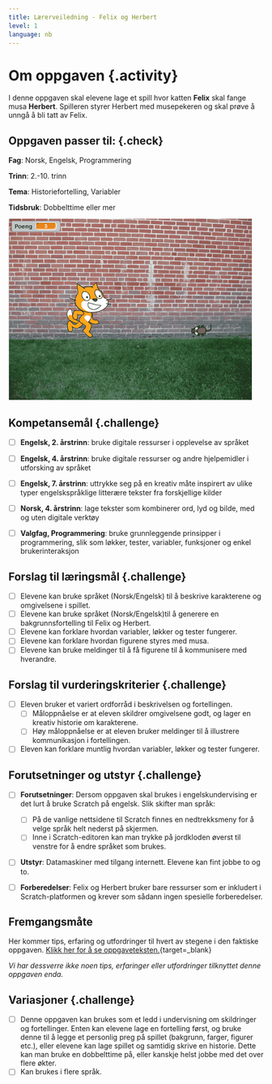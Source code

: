 ```yaml
---
title: Lærerveiledning - Felix og Herbert
level: 1
language: nb
---
```


# Om oppgaven {.activity}
I denne oppgaven skal elevene lage et spill hvor katten __Felix__ skal fange musa __Herbert__. Spilleren styrer Herbert med musepekeren og skal prøve å unngå å bli tatt av Felix.


## Oppgaven passer til: {.check}
 __Fag__: Norsk, Engelsk, Programmering

__Trinn__: 2.-10. trinn

__Tema__: Historiefortelling, Variabler

__Tidsbruk__: Dobbelttime eller mer

![](felix_og_herbert.png)

## Kompetansemål {.challenge}

- [ ] __Engelsk, 2. årstrinn__: bruke digitale ressurser i opplevelse av språket

- [ ] __Engelsk, 4. årstrinn__: bruke digitale ressurser og andre hjelpemidler i utforsking av språket

- [ ] __Engelsk, 7. årstrinn__: uttrykke seg på en kreativ måte inspirert av ulike typer engelskspråklige litterære tekster fra forskjellige kilder

- [ ] __Norsk, 4. årstrinn__: lage tekster som kombinerer ord, lyd og bilde, med og uten digitale verktøy

- [ ] __Valgfag, Programmering__: bruke grunnleggende prinsipper i programmering, slik som løkker, tester, variabler, funksjoner og enkel brukerinteraksjon

## Forslag til læringsmål {.challenge}

- [ ] Elevene kan bruke språket (Norsk/Engelsk) til å beskrive karakterene og omgivelsene i spillet.
- [ ] Elevene kan bruke språket (Norsk/Engelsk)til å generere en bakgrunnsfortelling til Felix og Herbert.
- [ ] Elevene kan forklare hvordan variabler, løkker og tester fungerer.
- [ ] Elevene kan forklare hvordan figurene styres med musa.
- [ ] Elevene kan bruke meldinger til å få figurene til å kommunisere med hverandre.

## Forslag til vurderingskriterier {.challenge}

- [ ] Eleven bruker et variert ordforråd i beskrivelsen og fortellingen.
  - [ ] Måloppnåelse er at eleven skildrer omgivelsene godt, og lager en kreativ historie om karakterene.
  - [ ] Høy måloppnåelse er at eleven bruker meldinger til å illustrere kommunikasjon i fortellingen.
- [ ] Eleven kan forklare muntlig hvordan variabler, løkker og tester fungerer.

## Forutsetninger og utstyr {.challenge}

- [ ] __Forutsetninger__: Dersom oppgaven skal brukes i engelskundervising er det lurt å bruke Scratch på engelsk. Slik skifter man språk:
  - [ ] På de vanlige nettsidene til Scratch finnes en nedtrekksmeny for
    å velge språk helt nederst på skjermen.
  - [ ] Inne i Scratch-editoren kan man trykke på jordkloden øverst til
    venstre for å endre språket som brukes.

- [ ] __Utstyr__: Datamaskiner med tilgang internett. Elevene kan fint jobbe to og to.

- [ ] __Forberedelser__: Felix og Herbert bruker bare ressurser som er inkludert i Scratch-platformen og krever som sådann ingen spesielle forberedelser.


## Fremgangsmåte
Her kommer tips, erfaring og utfordringer til hvert av stegene i den faktiske oppgaven. [Klikk her for å se oppgaveteksten.](../felix_og_herbert/felix_og_herbert.html){target=_blank}

_Vi har dessverre ikke noen tips, erfaringer eller utfordringer tilknyttet denne oppgaven enda._

## Variasjoner {.challenge}
- [ ] Denne oppgaven kan brukes som et ledd i undervisning om skildringer og fortellinger. Enten kan elevene lage en fortelling først, og bruke denne til å legge et personlig preg på spillet (bakgrunn, farger, figurer etc.), eller elevene kan lage spillet og samtidig skrive en historie. Dette kan man bruke en dobbelttime på, eller kanskje helst jobbe med det over flere økter.
- [ ] Kan brukes i flere språk.
